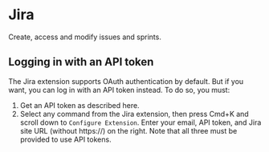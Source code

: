 # Jira

Create, access and modify issues and sprints.

## Logging in with an API token

The Jira extension supports OAuth authentication by default. But if you want, you can log in with an API token instead. To do so, you must:

1. Get an API token as described here.
2. Select any command from the Jira extension, then press Cmd+K and scroll down to `Configure Extension`. Enter your email, API token, and Jira site URL (without https://) on the right. Note that all three must be provided to use API tokens.
